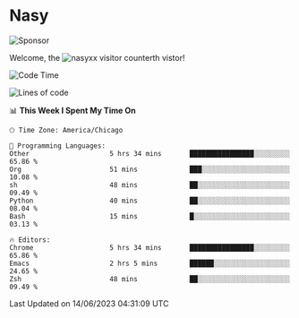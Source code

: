 # Nasy

<!--
<p align="center">
<img height="200" src="https://github-readme-stats.vercel.app/api?username=nasyxx&count_private=true&show_icons=true&theme=dracula&include_all_commits=true"/>
<img height="200" src="https://github-readme-stats.vercel.app/api/top-langs/?username=nasyxx&theme=dracula&hide=html,jupyter+notebook&count_private=true&show_icons=true"/>
</p>

  
----------------
-->

![Sponsor](https://img.shields.io/static/v1.svg?label=Sponsor&message=%E2%9D%A4&logo=GitHub&style=flat&color=pink)
 
Welcome, the ![nasyxx visitor counter](https://count.getloli.com/get/@nasyxx?theme=rule34)th vistor!
 
<!--START_SECTION:waka-->
![Code Time](http://img.shields.io/badge/Code%20Time-3%2C563%20hrs%206%20mins-blue)

![Lines of code](https://img.shields.io/badge/From%20Hello%20World%20I%27ve%20Written-6.3%20million%20lines%20of%20code-blue)

📊 **This Week I Spent My Time On** 

```text
🕑︎ Time Zone: America/Chicago

💬 Programming Languages: 
Other                    5 hrs 34 mins       ████████████████░░░░░░░░░   65.86 % 
Org                      51 mins             ███░░░░░░░░░░░░░░░░░░░░░░   10.08 % 
sh                       48 mins             ██░░░░░░░░░░░░░░░░░░░░░░░   09.49 % 
Python                   40 mins             ██░░░░░░░░░░░░░░░░░░░░░░░   08.04 % 
Bash                     15 mins             █░░░░░░░░░░░░░░░░░░░░░░░░   03.13 % 

🔥 Editors: 
Chrome                   5 hrs 34 mins       ████████████████░░░░░░░░░   65.86 % 
Emacs                    2 hrs 5 mins        ██████░░░░░░░░░░░░░░░░░░░   24.65 % 
Zsh                      48 mins             ██░░░░░░░░░░░░░░░░░░░░░░░   09.49 % 
```


 Last Updated on 14/06/2023 04:31:09 UTC
<!--END_SECTION:waka-->

<!-- ![visitors](https://visitor-badge.laobi.icu/badge?page_id=nasyxx.nasyxx) -->
